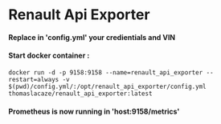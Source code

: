# Renault Api Exporter


#### Replace in 'config.yml' your credientials and VIN

#### Start docker container :
```
docker run -d -p 9158:9158 --name=renault_api_exporter --restart=always -v $(pwd)/config.yml/:/opt/renault_api_exporter/config.yml thomaslacaze/renault_api_exporter:latest
```

#### Prometheus is now running in 'host:9158/metrics'
